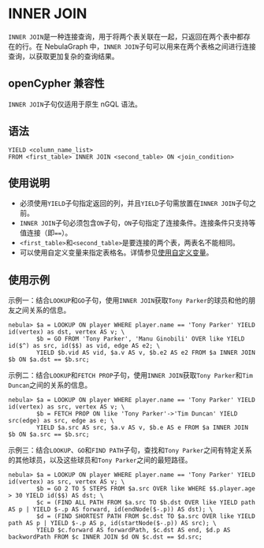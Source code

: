 # INNER JOIN

`INNER JOIN`是一种连接查询，用于将两个表关联在一起，只返回在两个表中都存在的行。在 NebulaGraph 中，`INNER JOIN`子句可以用来在两个表格之间进行连接查询，以获取更加复杂的查询结果。

## openCypher 兼容性

`INNER JOIN`子句仅适用于原生 nGQL 语法。

## 语法

```ngql
YIELD <column_name_list>
FROM <first_table> INNER JOIN <second_table> ON <join_condition>
```

## 使用说明

- 必须使用`YIELD`子句指定返回的列，并且`YIELD`子句需放置在`INNER JOIN`子句之前。
- `INNER JOIN`子句必须包含`ON`子句，`ON`子句指定了连接条件。连接条件只支持等值连接（即`==`）。
- `<first_table>`和`<second_table>`是要连接的两个表，两表名不能相同。
- 可以使用自定义变量来指定表格名。详情参见[使用自定义变量](../3.ngql-guide/4.variable-and-composite-queries/2.user-defined-variables.md)。

## 使用示例

示例一：结合`LOOKUP`和`GO`子句，使用`INNER JOIN`获取`Tony Parker`的球员和他的朋友之间关系的信息。

```ngql
nebula> $a = LOOKUP ON player WHERE player.name == 'Tony Parker' YIELD id(vertex) as dst, vertex AS v; \
        $b = GO FROM 'Tony Parker', 'Manu Ginobili' OVER like YIELD id($^) as src, id($$) as vid, edge AS e2; \
        YIELD $b.vid AS vid, $a.v AS v, $b.e2 AS e2 FROM $a INNER JOIN $b ON $a.dst == $b.src;
```

示例二：结合`LOOKUP`和`FETCH PROP`子句，使用`INNER JOIN`获取`Tony Parker`和`Tim Duncan`之间的关系的信息。

```ngql      
nebula> $a = LOOKUP ON player WHERE player.name == 'Tony Parker' YIELD id(vertex) as src, vertex AS v; \
        $b = FETCH PROP ON like 'Tony Parker'->'Tim Duncan' YIELD src(edge) as src, edge as e; \
        YIELD $a.src AS src, $a.v AS v, $b.e AS e FROM $a INNER JOIN $b ON $a.src == $b.src;
```

示例三：结合`LOOKUP`、`GO`和`FIND PATH`子句，查找和`Tony Parker`之间有特定关系的其他球员，以及这些球员和`Tony Parker`之间的最短路径。

```ngql
nebula> $a = LOOKUP ON player WHERE player.name == 'Tony Parker' YIELD id(vertex) as src, vertex AS v; \
        $b = GO 2 TO 5 STEPS FROM $a.src OVER like WHERE $$.player.age > 30 YIELD id($$) AS dst; \
        $c = (FIND ALL PATH FROM $a.src TO $b.dst OVER like YIELD path AS p | YIELD $-.p AS forward, id(endNode($-.p)) AS dst); \
        $d = (FIND SHORTEST PATH FROM $c.dst TO $a.src OVER like YIELD path AS p | YIELD $-.p AS p, id(startNode($-.p)) AS src); \
        YIELD $c.forward AS forwardPath, $c.dst AS end, $d.p AS backwordPath FROM $c INNER JOIN $d ON $c.dst == $d.src;
```
      